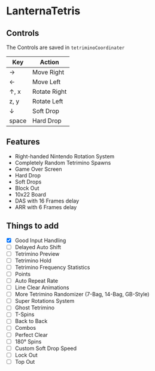 # LanternaTetris


## Controls
The Controls are saved in ```tetriminoCoordinater```

|Key|Action|
|---|---|
| → | Move Right|
| ← | Move Left|
| ↑, x | Rotate Right|
| z, y | Rotate Left|
| ↓ | Soft Drop|
| space | Hard Drop|


## Features
- Right-handed Nintendo Rotation System
- Completely Random Tetrimino Spawns
- Game Over Screen
- Hard Drop
- Soft Drops
- Block Out
- 10x22 Board
- DAS with 16 Frames delay
- ARR with 6  Frames delay


## Things to add
- [X] Good Input Handling
- [ ] Delayed Auto Shift
- [ ] Tetrimino Preview
- [ ] Tetrimino Hold
- [ ] Tetrimino Frequency Statistics
- [ ] Points
- [ ] Auto Repeat Rate
- [ ] Line Clear Animations
- [ ] More Tetrimino Randomizer (7-Bag, 14-Bag, GB-Style)
- [ ] Super Rotations System
- [ ] Ghost Tetrimino
- [ ] T-Spins
- [ ] Back to Back
- [ ] Combos
- [ ] Perfect Clear
- [ ] 180° Spins
- [ ] Custom Soft Drop Speed
- [ ] Lock Out
- [ ] Top Out
